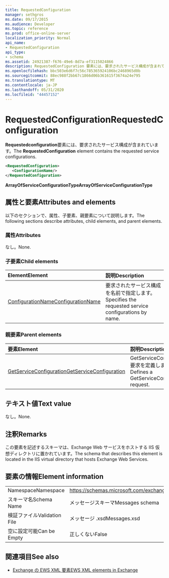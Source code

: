 ```yaml
---
title: RequestedConfiguration
manager: sethgros
ms.date: 09/17/2015
ms.audience: Developer
ms.topic: reference
ms.prod: office-online-server
localization_priority: Normal
api_name:
- RequestedConfiguration
api_type:
- schema
ms.assetid: 24921387-f676-49e6-8d7a-ef3115024866
description: RequestedConfiguration 要素には、要求されたサービス構成が含まれています。
ms.openlocfilehash: bbc503e6d6f7c56c785365924106bc2468965d0b
ms.sourcegitcommit: 88ec988f2bb67c1866d06b361615f3674a24e795
ms.translationtype: MT
ms.contentlocale: ja-JP
ms.lasthandoff: 05/31/2020
ms.locfileid: "44457152"
---
```

# <a name="requestedconfiguration"></a><span data-ttu-id="2cb61-103">RequestedConfiguration</span><span class="sxs-lookup"><span data-stu-id="2cb61-103">RequestedConfiguration</span></span>

<span data-ttu-id="2cb61-104">**Requestedconfiguration**要素には、要求されたサービス構成が含まれています。</span><span class="sxs-lookup"><span data-stu-id="2cb61-104">The **RequestedConfiguration** element contains the requested service configurations.</span></span> 
  
```XML
<RequestedConfiguration>
   <ConfigurationName/>
</RequestedConfiguration>
```

 <span data-ttu-id="2cb61-105">**ArrayOfServiceConfigurationType**</span><span class="sxs-lookup"><span data-stu-id="2cb61-105">**ArrayOfServiceConfigurationType**</span></span>
## <a name="attributes-and-elements"></a><span data-ttu-id="2cb61-106">属性と要素</span><span class="sxs-lookup"><span data-stu-id="2cb61-106">Attributes and elements</span></span>

<span data-ttu-id="2cb61-107">以下のセクションで、属性、子要素、親要素について説明します。</span><span class="sxs-lookup"><span data-stu-id="2cb61-107">The following sections describe attributes, child elements, and parent elements.</span></span>
  
### <a name="attributes"></a><span data-ttu-id="2cb61-108">属性</span><span class="sxs-lookup"><span data-stu-id="2cb61-108">Attributes</span></span>

<span data-ttu-id="2cb61-109">なし。</span><span class="sxs-lookup"><span data-stu-id="2cb61-109">None.</span></span>
  
### <a name="child-elements"></a><span data-ttu-id="2cb61-110">子要素</span><span class="sxs-lookup"><span data-stu-id="2cb61-110">Child elements</span></span>

|<span data-ttu-id="2cb61-111">**Element**</span><span class="sxs-lookup"><span data-stu-id="2cb61-111">**Element**</span></span>|<span data-ttu-id="2cb61-112">**説明**</span><span class="sxs-lookup"><span data-stu-id="2cb61-112">**Description**</span></span>|
|:-----|:-----|
|[<span data-ttu-id="2cb61-113">ConfigurationName</span><span class="sxs-lookup"><span data-stu-id="2cb61-113">ConfigurationName</span></span>](configurationname.md) <br/> |<span data-ttu-id="2cb61-114">要求されたサービス構成を名前で指定します。</span><span class="sxs-lookup"><span data-stu-id="2cb61-114">Specifies the requested service configurations by name.</span></span>  <br/> |
   
### <a name="parent-elements"></a><span data-ttu-id="2cb61-115">親要素</span><span class="sxs-lookup"><span data-stu-id="2cb61-115">Parent elements</span></span>

|<span data-ttu-id="2cb61-116">**要素**</span><span class="sxs-lookup"><span data-stu-id="2cb61-116">**Element**</span></span>|<span data-ttu-id="2cb61-117">**説明**</span><span class="sxs-lookup"><span data-stu-id="2cb61-117">**Description**</span></span>|
|:-----|:-----|
|[<span data-ttu-id="2cb61-118">GetServiceConfiguration</span><span class="sxs-lookup"><span data-stu-id="2cb61-118">GetServiceConfiguration</span></span>](getserviceconfiguration.md) <br/> |<span data-ttu-id="2cb61-119">GetServiceConfiguration 要求を定義します。</span><span class="sxs-lookup"><span data-stu-id="2cb61-119">Defines a GetServiceConfiguration request.</span></span>  <br/> |
   
## <a name="text-value"></a><span data-ttu-id="2cb61-120">テキスト値</span><span class="sxs-lookup"><span data-stu-id="2cb61-120">Text value</span></span>

<span data-ttu-id="2cb61-121">なし。</span><span class="sxs-lookup"><span data-stu-id="2cb61-121">None.</span></span>
  
## <a name="remarks"></a><span data-ttu-id="2cb61-122">注釈</span><span class="sxs-lookup"><span data-stu-id="2cb61-122">Remarks</span></span>

<span data-ttu-id="2cb61-123">この要素を記述するスキーマは、Exchange Web サービスをホストする IIS 仮想ディレクトリに置かれています。</span><span class="sxs-lookup"><span data-stu-id="2cb61-123">The schema that describes this element is located in the IIS virtual directory that hosts Exchange Web Services.</span></span>
  
## <a name="element-information"></a><span data-ttu-id="2cb61-124">要素の情報</span><span class="sxs-lookup"><span data-stu-id="2cb61-124">Element information</span></span>

|||
|:-----|:-----|
|<span data-ttu-id="2cb61-125">Namespace</span><span class="sxs-lookup"><span data-stu-id="2cb61-125">Namespace</span></span>  <br/> |https://schemas.microsoft.com/exchange/services/2006/messages  <br/> |
|<span data-ttu-id="2cb61-126">スキーマ名</span><span class="sxs-lookup"><span data-stu-id="2cb61-126">Schema Name</span></span>  <br/> |<span data-ttu-id="2cb61-127">メッセージスキーマ</span><span class="sxs-lookup"><span data-stu-id="2cb61-127">Messages schema</span></span>  <br/> |
|<span data-ttu-id="2cb61-128">検証ファイル</span><span class="sxs-lookup"><span data-stu-id="2cb61-128">Validation File</span></span>  <br/> |<span data-ttu-id="2cb61-129">メッセージ .xsd</span><span class="sxs-lookup"><span data-stu-id="2cb61-129">Messages.xsd</span></span>  <br/> |
|<span data-ttu-id="2cb61-130">空に設定可能</span><span class="sxs-lookup"><span data-stu-id="2cb61-130">Can be Empty</span></span>  <br/> |<span data-ttu-id="2cb61-131">正しくない</span><span class="sxs-lookup"><span data-stu-id="2cb61-131">False</span></span>  <br/> |
   
## <a name="see-also"></a><span data-ttu-id="2cb61-132">関連項目</span><span class="sxs-lookup"><span data-stu-id="2cb61-132">See also</span></span>



- [<span data-ttu-id="2cb61-133">Exchange の EWS XML 要素</span><span class="sxs-lookup"><span data-stu-id="2cb61-133">EWS XML elements in Exchange</span></span>](ews-xml-elements-in-exchange.md)


